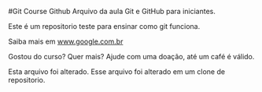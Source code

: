 #Git Course
Github
Arquivo da aula Git e GitHub para iniciantes.

Este é um repositorio teste para ensinar como git funciona.

Saiba mais em www.google.com.br


Gostou do curso? Quer mais? Ajude com uma doação, até um café é válido.

Esta arquivo foi alterado. Esse arquivo foi alterado em um clone de repositorio.